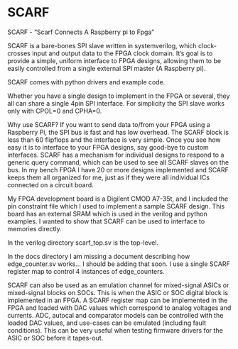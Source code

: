 # SCARF
SCARF - “Scarf Connects A Raspberry pi to Fpga”

SCARF is a bare-bones SPI slave written in systemverilog, which clock-crosses input and output data
to the FPGA clock domain. It’s goal is to provide a simple, uniform interface to FPGA designs,
allowing them to be easily controlled from a single external SPI master (A Raspberry pi).

SCARF comes with python drivers and example code.

Whether you have a single design to implement in the FPGA or several, they all can share a single 4pin
SPI interface. For simplicity the SPI slave works only with CPOL=0 and CPHA=0.

Why use SCARF? If you want to send data to/from your FPGA using a Raspberry Pi, the SPI bus is
fast and has low overhead. The SCARF block is less than 60 flipflops and the interface is very simple.
Once you see how easy it is to interface to your FPGA designs, say good-bye to custom interfaces.
SCARF has a mechanism for individual designs to respond to a generic query command, which can be
used to see all SCARF slaves on the bus. In my bench FPGA I have 20 or more designs implemented
and SCARF keeps them all organized for me, just as if they were all individual ICs connected on a
circuit board.

My FPGA development board is a Digilent CMOD A7-35t, and I included the pin constraint file which I used
to implement a sample SCARF design. This board has an external SRAM which is used in the verilog and python
examples. I wanted to show that SCARF can be used to interface to memories directly.

In the verilog directory scarf_top.sv is the top-level.

In the docs directory I am missing a document describing how edge_counter.sv works... I should be adding
that soon. I use a single SCARF register map to control 4 instances of edge_counters.

SCARF can also be used as an emulation channel for mixed-signal ASICs or mixed-signal blocks on SOCs. This is 
when the ASIC or SOC digital block is implemented in an FPGA. A SCARF register map can be implemented in the FPGA
and loaded with DAC values which correspond to analog voltages and currents. ADC, autocal and comparator models can 
be controlled with the loaded DAC values, and use-cases can be emulated (including fault conditions). This can be 
very useful when testing firmware drivers for the ASIC or SOC before it tapes-out.
